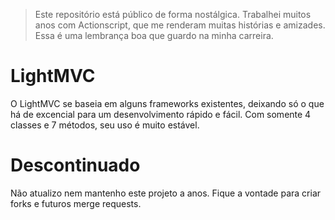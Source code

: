> Este repositório está público de forma nostálgica. Trabalhei muitos anos com Actionscript, que me renderam muitas histórias e amizades. Essa é uma lembrança boa que guardo na minha carreira.

# LightMVC
O LightMVC se baseia em alguns frameworks existentes, deixando só o que há de excencial para um desenvolvimento rápido e fácil. Com somente 4 classes e 7 métodos, seu uso é muito estável.

# Descontinuado
Não atualizo nem mantenho este projeto a anos. Fique a vontade para criar forks e futuros merge requests.
